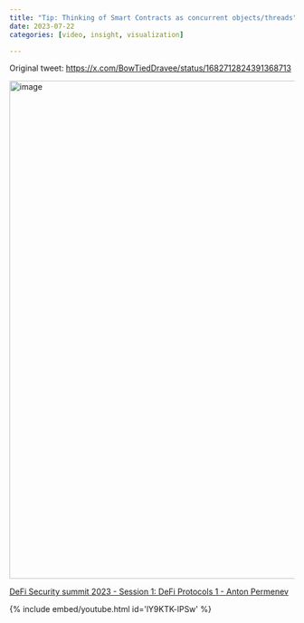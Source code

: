 ```yaml
---
title: "Tip: Thinking of Smart Contracts as concurrent objects/threads"
date: 2023-07-22
categories: [video, insight, visualization]

---
```


Original tweet: https://x.com/BowTiedDravee/status/1682712824391368713

<img width="880" alt="image" src="https://github.com/user-attachments/assets/a74e9edb-a489-4cbd-aa3d-f861876a9816" />

[DeFi Security summit 2023 - Session 1: DeFi Protocols 1 - Anton Permenev](https://youtu.be/lY9KTK-lPSw?feature=shared)

{% include embed/youtube.html id='lY9KTK-lPSw' %}
